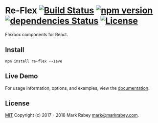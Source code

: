 # Re-Flex [![Build Status](https://travis-ci.org/MarkRabey/re-flex.svg?branch=master)](https://travis-ci.org/MarkRabey/re-flex) [![npm version](https://img.shields.io/npm/v/re-flex.svg)](https://www.npmjs.com/package/re-flex) [![dependencies Status](https://img.shields.io/david/MarkRabey/re-flex.svg)](https://david-dm.org/MarkRabey/re-flex) [![License](https://img.shields.io/github/license/MarkRabey/re-flex.svg)](https://github.com/MarkRabey/re-flex/blob/master/LICENSE.md)
Flexbox components for React.

## Install
```shell
npm install re-flex --save
```

## Live Demo
For usage information, options, and examples, view the <a href="//markrabey.github.io/re-flex" target="_blank">documentation</a>.

## License
[MIT](https://github.com/MarkRabey/re-flex/blob/master/LICENSE.md) Copyright (c) 2017 - 2018 Mark Rabey <mark@markrabey.com>.
